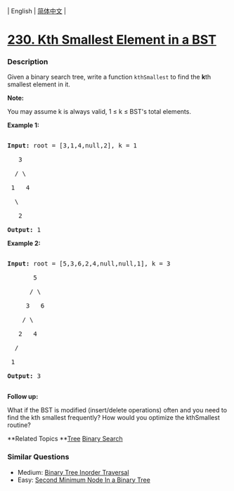 | English | [简体中文](README.md) |

# [230. Kth Smallest Element in a BST](https://leetcode-cn.com/problems/kth-smallest-element-in-a-bst)
 ### Description
<p>Given a binary search tree, write a function <code>kthSmallest</code> to find the <b>k</b>th smallest element in it.</p>

<p><b>Note: </b><br />
You may assume k is always valid, 1 &le; k &le; BST&#39;s total elements.</p>

<p><strong>Example 1:</strong></p>

<pre>
<strong>Input:</strong> root = [3,1,4,null,2], k = 1
   3
  / \
 1   4
  \
&nbsp;  2
<strong>Output:</strong> 1</pre>

<p><strong>Example 2:</strong></p>

<pre>
<strong>Input:</strong> root = [5,3,6,2,4,null,null,1], k = 3
       5
      / \
     3   6
    / \
   2   4
  /
 1
<strong>Output:</strong> 3
</pre>

<p><b>Follow up:</b><br />
What if the BST is modified (insert/delete operations) often and you need to find the kth smallest frequently? How would you optimize the kthSmallest routine?</p>

**Related Topics	**[Tree](https://leetcode-cn.com/tag/tree) [Binary Search](https://leetcode-cn.com/tag/binary-search) 

### Similar Questions
 - Medium:	[Binary Tree Inorder Traversal](https://leetcode-cn.com/problems/binary-tree-inorder-traversal) 
 - Easy:	[Second Minimum Node In a Binary Tree](https://leetcode-cn.com/problems/second-minimum-node-in-a-binary-tree) 
